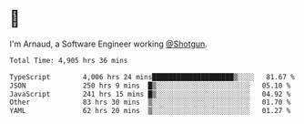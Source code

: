 # 👋

I'm Arnaud, a Software Engineer working [@Shotgun](https://shotgun.live).

<!--START_SECTION:waka-->

```txt
Total Time: 4,905 hrs 36 mins

TypeScript        4,006 hrs 24 mins████████████████████▒░░░░   81.67 %
JSON              250 hrs 9 mins  █▒░░░░░░░░░░░░░░░░░░░░░░░   05.10 %
JavaScript        241 hrs 15 mins █▒░░░░░░░░░░░░░░░░░░░░░░░   04.92 %
Other             83 hrs 30 mins  ▒░░░░░░░░░░░░░░░░░░░░░░░░   01.70 %
YAML              62 hrs 20 mins  ▒░░░░░░░░░░░░░░░░░░░░░░░░   01.27 %
```

<!--END_SECTION:waka-->
